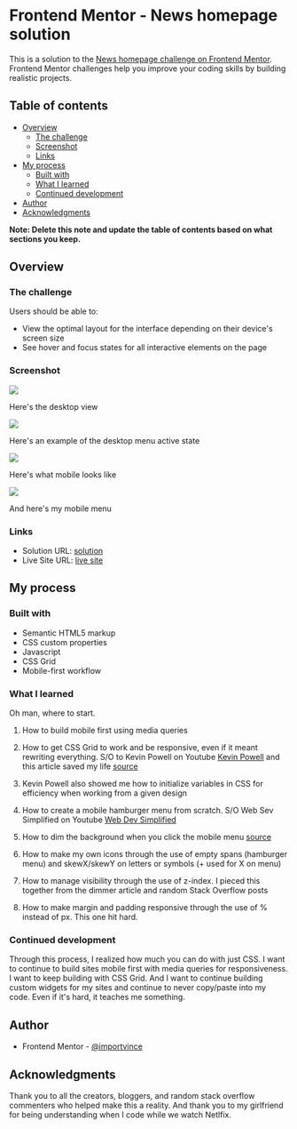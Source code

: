 # Frontend Mentor - News homepage solution

This is a solution to the [News homepage challenge on Frontend Mentor](https://www.frontendmentor.io/challenges/news-homepage-H6SWTa1MFl). Frontend Mentor challenges help you improve your coding skills by building realistic projects. 

## Table of contents

- [Overview](#overview)
  - [The challenge](#the-challenge)
  - [Screenshot](#screenshot)
  - [Links](#links)
- [My process](#my-process)
  - [Built with](#built-with)
  - [What I learned](#what-i-learned)
  - [Continued development](#continued-development)
- [Author](#author)
- [Acknowledgments](#acknowledgments)

**Note: Delete this note and update the table of contents based on what sections you keep.**

## Overview

### The challenge

Users should be able to:

- View the optimal layout for the interface depending on their device's screen size
- See hover and focus states for all interactive elements on the page

### Screenshot

![](./assets/images/desktop.png)

Here's the desktop view

![](./assets/images/desktop-active.png)

Here's an example of the desktop menu active state 

![](./assets/images/mobile.png)

Here's what mobile looks like

![](./assets/images/mobile-menu.png)

And here's my mobile menu

### Links

- Solution URL: [solution](https://github.com/importvince/News-Hompage)
- Live Site URL: [live site](https://importvince.github.io/News-Hompage/)

## My process

### Built with

- Semantic HTML5 markup
- CSS custom properties
- Javascript
- CSS Grid
- Mobile-first workflow

### What I learned

Oh man, where to start. 

1. How to build mobile first using media queries

2. How to get CSS Grid to work and be responsive, even if it meant rewriting everything. S/O to Kevin Powell on Youtube [Kevin Powell](https://www.youtube.com/watch?v=rg7Fvvl3taU&t) and this article saved my life [source](https://travishorn.com/responsive-grid-in-2-minutes-with-css-grid-layout-4842a41420fe)

3. Kevin Powell also showed me how to initialize variables in CSS for efficiency when working from a given design

4. How to create a mobile hamburger menu from scratch. S/O Web Sev Simplified on Youtube [Web Dev Simplified](https://www.youtube.com/watch?v=At4B7A4GOPg)

5. How to dim the background when you click the mobile menu [source](https://stackoverflow.com/questions/60228488/mobile-menu-css-div-dim-visible-background-around-menu)

6. How to make my own icons through the use of empty spans (hamburger menu) and skewX/skewY on letters or symbols (+ used for X on menu)

7. How to manage visibility through the use of z-index. I pieced this together from the dimmer article and random Stack Overflow posts

8. How to make margin and padding responsive through the use of % instead of px. This one hit hard. 


### Continued development

Through this process, I realized how much you can do with just CSS. I want to continue to build sites mobile first with media queries for responsiveness. I want to keep building with CSS Grid. And I want to continue building custom widgets for my sites and continue to never copy/paste into my code. Even if it's hard, it teaches me something. 

## Author

- Frontend Mentor - [@importvince](https://www.frontendmentor.io/profile/importvince)

## Acknowledgments

Thank you to all the creators, bloggers, and random stack overflow commenters who helped make this a reality. And thank you to my girlfriend for being understanding when I code while we watch Netlfix.
